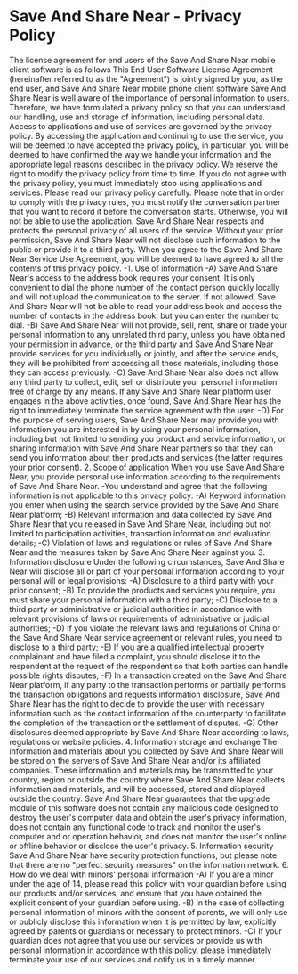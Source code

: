 # Save And Share Near - Privacy Policy
The license agreement for end users of the Save And Share Near mobile client software is as follows
This End User Software License Agreement (hereinafter referred to as the "Agreement") is jointly signed by you, as the end user, and Save And Share Near mobile phone client software
Save And Share Near is well aware of the importance of personal information to users. Therefore, we have formulated a privacy policy so that you can understand our handling, use and storage of information, including personal data. Access to applications and use of services are governed by the privacy policy.
By accessing the application and continuing to use the service, you will be deemed to have accepted the privacy policy, in particular, you will be deemed to have confirmed the way we handle your information and the appropriate legal reasons described in the privacy policy. We reserve the right to modify the privacy policy from time to time. If you do not agree with the privacy policy, you must immediately stop using applications and services. Please read our privacy policy carefully.
Please note that in order to comply with the privacy rules, you must notify the conversation partner that you want to record it before the conversation starts. Otherwise, you will not be able to use the application.
Save And Share Near respects and protects the personal privacy of all users of the service. Without your prior permission, Save And Share Near will not disclose such information to the public or provide it to a third party. When you agree to the Save And Share Near Service Use Agreement, you will be deemed to have agreed to all the contents of this privacy policy.
-1. Use of information
-A) Save And Share Near's access to the address book requires your consent. It is only convenient to dial the phone number of the contact person quickly locally and will not upload the communication to the server. If not allowed, Save And Share Near will not be able to read your address book and access the number of contacts in the address book, but you can enter the number to dial.
-B) Save And Share Near will not provide, sell, rent, share or trade your personal information to any unrelated third party, unless you have obtained your permission in advance, or the third party and Save And Share Near provide services for you individually or jointly, and after the service ends, they will be prohibited from accessing all these materials, including those they can access previously.
-C) Save And Share Near also does not allow any third party to collect, edit, sell or distribute your personal information free of charge by any means. If any Save And Share Near platform user engages in the above activities, once found, Save And Share Near has the right to immediately terminate the service agreement with the user.
-D) For the purpose of serving users, Save And Share Near may provide you with information you are interested in by using your personal information, including but not limited to sending you product and service information, or sharing information with Save And Share Near partners so that they can send you information about their products and services (the latter requires your prior consent).
2. Scope of application
When you use Save And Share Near, you provide personal use information according to the requirements of Save And Share Near.
-You understand and agree that the following information is not applicable to this privacy policy:
-A) Keyword information you enter when using the search service provided by the Save And Share Near platform;
-B) Relevant information and data collected by Save And Share Near that you released in Save And Share Near, including but not limited to participation activities, transaction information and evaluation details;
-C) Violation of laws and regulations or rules of Save And Share Near and the measures taken by Save And Share Near against you.
3. Information disclosure Under the following circumstances, Save And Share Near will disclose all or part of your personal information according to your personal will or legal provisions:
-A) Disclosure to a third party with your prior consent;
-B) To provide the products and services you require, you must share your personal information with a third party;
-C) Disclose to a third party or administrative or judicial authorities in accordance with relevant provisions of laws or requirements of administrative or judicial authorities;
-D) If you violate the relevant laws and regulations of China or the Save And Share Near service agreement or relevant rules, you need to disclose to a third party;
-E) If you are a qualified intellectual property complainant and have filed a complaint, you should disclose it to the respondent at the request of the respondent so that both parties can handle possible rights disputes;
-F) In a transaction created on the Save And Share Near platform, if any party to the transaction performs or partially performs the transaction obligations and requests information disclosure, Save And Share Near has the right to decide to provide the user with necessary information such as the contact information of the counterparty to facilitate the completion of the transaction or the settlement of disputes.
-G) Other disclosures deemed appropriate by Save And Share Near according to laws, regulations or website policies.
4. Information storage and exchange The information and materials about you collected by Save And Share Near will be stored on the servers of Save And Share Near and/or its affiliated companies. These information and materials may be transmitted to your country, region or outside the country where Save And Share Near collects information and materials, and will be accessed, stored and displayed outside the country.
Save And Share Near guarantees that the upgrade module of this software does not contain any malicious code designed to destroy the user's computer data and obtain the user's privacy information, does not contain any functional code to track and monitor the user's computer and or operation behavior, and does not monitor the user's online or offline behavior or disclose the user's privacy.
5. Information security
Save And Share Near have security protection functions, but please note that there are no "perfect security measures" on the information network.
6. How do we deal with minors' personal information
-A) If you are a minor under the age of 14, please read this policy with your guardian before using our products and/or services, and ensure that you have obtained the explicit consent of your guardian before using.
-B) In the case of collecting personal information of minors with the consent of parents, we will only use or publicly disclose this information when it is permitted by law, explicitly agreed by parents or guardians or necessary to protect minors.
-C) If your guardian does not agree that you use our services or provide us with personal information in accordance with this policy, please immediately terminate your use of our services and notify us in a timely manner.
